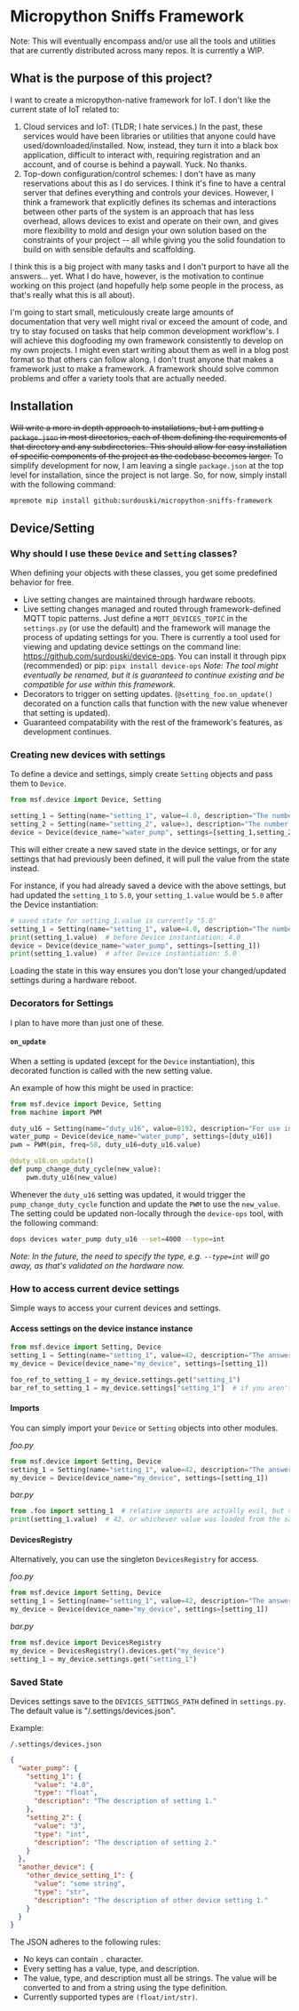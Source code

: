 # Micropython Sniffs Framework

Note: This will eventually encompass and/or use all the tools and utilities that are currently distributed across many
repos. It is currently a WIP.

## What is the purpose of this project?

I want to create a micropython-native framework for IoT. I don't like the current state of IoT related to:

1. Cloud services and IoT: (TLDR; I hate services.) In the past, these services would have been libraries or utilities that
anyone could have used/downloaded/installed. Now, instead, they turn it into a black box application, difficult to interact
with, requiring registration and an account, and of course is behind a paywall. Yuck. No thanks.
2. Top-down configuration/control schemes: I don't have as many reservations about this as I do services. I think
it's fine to have a central server that defines everything and controls your devices. However, I think a framework
that explicitly defines its schemas and interactions between other parts of the system is an approach that has
less overhead, allows devices to exist and operate on their own, and gives more flexibility to mold and design your own
solution based on the constraints of your project -- all while giving you the solid foundation to build on with sensible
defaults and scaffolding.

I think this is a big project with many tasks and I don't purport to have all the answers... yet. What I do have,
however, is the motivation to continue working on this project (and hopefully help some people in the process, as
that's really what this is all about).

I'm going to start small, meticulously create large amounts of documentation that
very well might rival or exceed the amount of code, and try to stay focused on tasks that help common development workflow's. I
will achieve this dogfooding my own framework consistently to develop on my own projects. I might even start writing about
them as well in a blog post format so that others can follow along. I don't trust anyone that makes a framework just to
make a framework. A framework should solve common problems and offer a variety tools that are actually needed.  

## Installation

~~Will write a more in depth approach to installations, but I am putting a `package.json` in most directories,
each of them defining the requirements of that directory and any subdirectories. This should allow for easy
installation of specific components of the project as the codebase becomes larger.~~ To simplify development for now,
I am leaving a single `package.json` at the top level for installation, since the project is not large. So, for now,
simply install with the following command:

```bash
mpremote mip install github:surdouski/micropython-sniffs-framework 
```

## Device/Setting

### Why should I use these `Device` and `Setting` classes?

When defining your objects with these classes, you get some predefined behavior for free.
- Live setting changes are maintained through hardware reboots.
- Live setting changes managed and routed through framework-defined MQTT topic patterns. Just define a `MQTT_DEVICES_TOPIC`
in the `settings.py` (or use the default) and the framework will manage the process of updating settings for you. There
is currently a tool used for viewing and updating device settings on the command line: https://github.com/surdouski/device-ops. You
can install it through pipx (recommended) or pip: `pipx install device-ops` _Note: The
tool might eventually be renamed, but it is guaranteed to continue existing and be compatible for use within this framework._
- Decorators to trigger on setting updates. (`@setting_foo.on_update()` decorated on a function calls that function with
the new value whenever that setting is updated). 
- Guaranteed compatability with the rest of the framework's features, as development continues.


### Creating new devices with settings

To define a device and settings, simply create `Setting` objects and pass them to `Device`.

```python
from msf.device import Device, Setting

setting_1 = Setting(name="setting_1", value=4.0, description="The number 4, as a float.")
setting_2 = Setting(name="setting_2", value=3, description="The number 3, as an int.")
device = Device(device_name="water_pump", settings=[setting_1,setting_2])
```

This will either create a new saved state in the device settings, or for any settings that had previously been defined,
it will pull the value from the state instead.

For instance, if you had already saved a device with the above settings, but had updated the `setting_1` to `5.0`, your
`setting_1.value` would be `5.0` after the Device instantiation:

```python
# saved state for setting_1.value is currently "5.0"
setting_1 = Setting(name="setting_1", value=4.0, description="The number 4, as a float.")
print(setting_1.value)  # before Device instantiation: 4.0
device = Device(device_name="water_pump", settings=[setting_1])
print(setting_1.value)  # after Device instantiation: 5.0
```

Loading the state in this way ensures you don't lose your changed/updated settings during a hardware reboot.


### Decorators for Settings

I plan to have more than just one of these.

#### `on_update`

When a setting is updated (except for the `Device` instantiation), this decorated function is called with the new setting value.

An example of how this might be used in practice:

```python
from msf.device import Device, Setting
from machine import PWM

duty_u16 = Setting(name="duty_u16", value=8192, description="For use in PWM of pump.")
water_pump = Device(device_name="water_pump", settings=[duty_u16])
pwm = PWM(pin, freq=50, duty_u16=duty_u16.value)

@duty_u16.on_update()
def pump_change_duty_cycle(new_value):
    pwm.duty_u16(new_value)
```

Whenever the `duty_u16` setting was updated, it would trigger the `pump_change_duty_cycle` function and update
the `PWM` to use the `new_value`. The setting could be updated non-locally through the `device-ops`
tool, with the following command:

```bash
dops devices water_pump duty_u16 --set=4000 --type=int
```

_Note: In the future, the need to specify the type, e.g. `--type=int` will go away, as that's validated on the hardware now._


### How to access current device settings

Simple ways to access your current devices and settings.

#### Access settings on the device instance instance

```python
from msf.device import Setting, Device
setting_1 = Setting(name="setting_1", value=42, description="The answer to the question.")
my_device = Device(device_name="my_device", settings=[setting_1])

foo_ref_to_setting_1 = my_device.settings.get("setting_1")
bar_ref_to_setting_1 = my_device.settings["setting_1"]  # if you aren't worried about a KeyError
```

#### Imports

You can simply import your `Device` or `Setting` objects into other modules.

_foo.py_
```python
from msf.device import Setting, Device
setting_1 = Setting(name="setting_1", value=42, description="The answer to the question.")
my_device = Device(device_name="my_device", settings=[setting_1])
```

_bar.py_
```python
from .foo import setting_1  # relative imports are actually evil, but this is just an example so it's fine
print(setting_1.value)  # 42, or whichever value was loaded from the saved state
```

#### DevicesRegistry

Alternatively, you can use the singleton `DevicesRegistry` for access.

_foo.py_
```python
from msf.device import Setting, Device
setting_1 = Setting(name="setting_1", value=42, description="The answer to the question.")
my_device = Device(device_name="my_device", settings=[setting_1])
```

_bar.py_
```python
from msf.device import DevicesRegistry
my_device = DevicesRegistry().devices.get("my_device")
setting_1 = my_device.settings.get("setting_1")
```

### Saved State

Devices settings save to the `DEVICES_SETTINGS_PATH` defined in `settings.py`. The default value is "/.settings/devices.json".

Example:

`/.settings/devices.json`
```json
{
  "water_pump": {
    "setting_1": {
      "value": "4.0",
      "type": "float",
      "description": "The description of setting 1."
    },
    "setting_2": {
      "value": "3",
      "type": "int",
      "description": "The description of setting 2."
    }
  },
  "another_device": {
    "other_device_setting_1": {
      "value": "some string",
      "type": "str",
      "description": "The description of other device setting 1."
    }
  }
}
```

The JSON adheres to the following rules:
- No keys can contain `.` character.
- Every setting has a value, type, and description.
- The value, type, and description must all be strings. The value will be converted to and from a string using the type definition.
- Currently supported types are `(float/int/str)`.